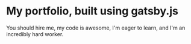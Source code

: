 <h1>My portfolio, built using gatsby.js</h1>
<p>You should hire me, my code is awesome, I'm eager to learn, and I'm an incredibly hard worker.</p>